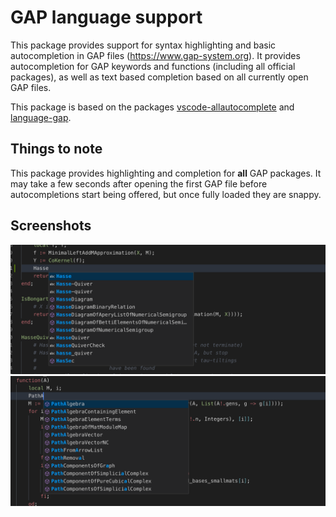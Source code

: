 # GAP language support

This package provides support for syntax highlighting and basic autocompletion in GAP files (https://www.gap-system.org). It provides autocompletion for GAP keywords and functions (including all official packages), as well as text based completion based on all currently open GAP files.

This package is based on the packages [vscode-allautocomplete](https://github.com/atishay/vscode-allautocomplete) and [language-gap](https://github.com/ChrisJefferson/language-gap).

## Things to note

This package provides highlighting and completion for **all** GAP packages. It may take a few seconds after opening the first GAP file before autocompletions start being offered, but once fully loaded they are snappy.  

## Screenshots

![Screenshot](sample.png)
![Screenshot](sample2.png)




